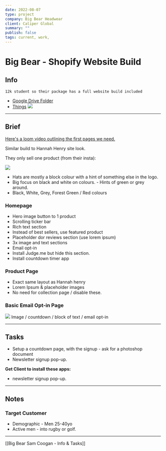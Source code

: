 ```yaml
---
date: 2022-08-07
type: project
company: Big Bear Headwear
client: Caliper Global
summary: ""
publish: false
tags: current, work, 
---
```


# Big Bear - Shopify Website Build

## Info
`12k student so their package has a full website build included`
- [Google Drive Folder](https://drive.google.com/drive/folders/1-dj1zCLk9dUOeMi9c8oY-0EJwRpSVrG9?usp=sharing)
- [Things](things:///show?id=Y78Mgm2FMMf3cSxaXhPJcT)
![](https://images.amplenote.com/717581c8-0968-11ed-b96e-7eb08a2c5cd0/96fce4f7-b60b-4895-9c0c-6b3fb27cc398.png)

---

## Brief

[Here's a loom video outlining the first pages we need.](https://www.loom.com/share/0149cdef113840aeb3297f256347eee4)

Similar build to Hannah Henry site look.

They only sell one product (from their insta):

![](https://images.amplenote.com/717581c8-0968-11ed-b96e-7eb08a2c5cd0/3d35c731-d198-44db-8671-5fb615d6a1d0.jpg)

-   Hats are mostly a block colour with a hint of something else in the logo.
-   Big focus on black and white on colours. - Hints of green or grey around.
-   Black, White, Grey, Forest Green / Red colours
  

### Homepage
-   Hero image button to 1 product
-   Scrolling ticker bar
-   Rich text section
-   Instead of best sellers, use featured product
-   Placeholder dor reviews section (use lorem ipsum)
-   3x image and text sections
-   Email opt-in
-   Install Judge.me but hide this section.
-   Install countdown timer app


### Product Page
-   Exact same layout as Hannah henry
-   Lorem Ipsum & placeholder images
-   No need for collection page / disable these.


### Basic Email Opt-in Page
![](https://images.amplenote.com/717581c8-0968-11ed-b96e-7eb08a2c5cd0/a14d3f10-5b0f-4c75-a21a-fc325b0bef94.jpg)
Image / countdown / block of text / email opt-in

---

## Tasks
- Setup a countdown page, with the signup - ask for a photoshop document
- Newsletter signup pop-up.

**Get Client to install these apps:**
-   newsletter signup pop-up.

---

## Notes

### Target Customer
-   Demographic - Men 25-40yo
-   Active men - into rugby or golf.

---
[[Big Bear Sam Coogan - Info & Tasks]]